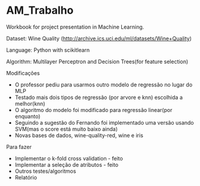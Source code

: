 # AM_Trabalho

Workbook for project presentation in Machine Learning.

Dataset: Wine Quality (http://archive.ics.uci.edu/ml/datasets/Wine+Quality)

Language: Python with scikitlearn

Algorithm: Multilayer Perceptron and Decision Trees(for feature selection)

Modificações
- O professor pediu para usarmos outro modelo de regressão no lugar do MLP
- Testado mais dois tipos de regressão (por arvore e knn) escolhida a melhor(knn)
- O algoritmo do modelo foi modificado para regressão linear(por enquanto)
- Seguindo a sugestão do Fernando foi implementado uma versão usando SVM(mas o score está muito baixo ainda)
- Novas bases de dados, wine-quality-red, wine e iris

Para fazer
- Implementar o k-fold cross validation - feito
- Implementar a seleção de atributos - feito
- Outros testes/algoritmos
- Relatório